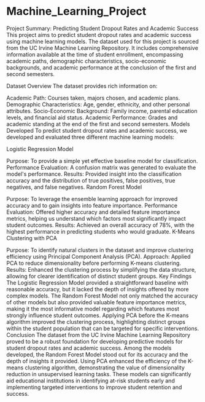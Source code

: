 # Machine_Learning_Project
Project Summary: Predicting Student Dropout Rates and Academic Success
This project aims to predict student dropout rates and academic success using machine learning models. The dataset used for this project is sourced from the UC Irvine Machine Learning Repository. It includes comprehensive information available at the time of student enrollment, encompassing academic paths, demographic characteristics, socio-economic backgrounds, and academic performance at the conclusion of the first and second semesters.

Dataset Overview
The dataset provides rich information on:

Academic Path: Courses taken, majors chosen, and academic plans.
Demographic Characteristics: Age, gender, ethnicity, and other personal attributes.
Socio-Economic Background: Family income, parental education levels, and financial aid status.
Academic Performance: Grades and academic standing at the end of the first and second semesters.
Models Developed
To predict student dropout rates and academic success, we developed and evaluated three different machine learning models:

Logistic Regression Model

Purpose: To provide a simple yet effective baseline model for classification.
Performance Evaluation: A confusion matrix was generated to evaluate the model's performance.
Results: Provided insight into the classification accuracy and the distribution of true positives, false positives, true negatives, and false negatives.
Random Forest Model

Purpose: To leverage the ensemble learning approach for improved accuracy and to gain insights into feature importance.
Performance Evaluation: Offered higher accuracy and detailed feature importance metrics, helping us understand which factors most significantly impact student outcomes.
Results: Achieved an overall accuracy of 78%, with the highest performance in predicting students who would graduate.
K-Means Clustering with PCA

Purpose: To identify natural clusters in the dataset and improve clustering efficiency using Principal Component Analysis (PCA).
Approach: Applied PCA to reduce dimensionality before performing K-means clustering.
Results: Enhanced the clustering process by simplifying the data structure, allowing for clearer identification of distinct student groups.
Key Findings
The Logistic Regression Model provided a straightforward baseline with reasonable accuracy, but it lacked the depth of insights offered by more complex models.
The Random Forest Model not only matched the accuracy of other models but also provided valuable feature importance metrics, making it the most informative model regarding which features most strongly influence student outcomes.
Applying PCA before the K-means algorithm improved the clustering process, highlighting distinct groups within the student population that can be targeted for specific interventions.
Conclusion
The dataset from the UC Irvine Machine Learning Repository proved to be a robust foundation for developing predictive models for student dropout rates and academic success. Among the models developed, the Random Forest Model stood out for its accuracy and the depth of insights it provided. Using PCA enhanced the efficiency of the K-means clustering algorithm, demonstrating the value of dimensionality reduction in unsupervised learning tasks. These models can significantly aid educational institutions in identifying at-risk students early and implementing targeted interventions to improve student retention and success.
